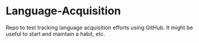 # Language-Acquisition
Repo to test tracking language acquisition efforts using GitHub. It might be useful to start and maintain a habit, etc.
